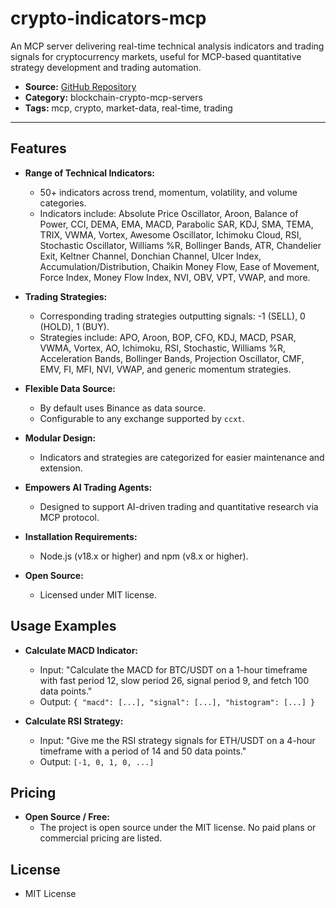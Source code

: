 # crypto-indicators-mcp

An MCP server delivering real-time technical analysis indicators and trading signals for cryptocurrency markets, useful for MCP-based quantitative strategy development and trading automation.

- **Source:** [GitHub Repository](https://github.com/kukapay/crypto-indicators-mcp)
- **Category:** blockchain-crypto-mcp-servers
- **Tags:** mcp, crypto, market-data, real-time, trading

---

## Features

- **Range of Technical Indicators:**
  - 50+ indicators across trend, momentum, volatility, and volume categories.
  - Indicators include: Absolute Price Oscillator, Aroon, Balance of Power, CCI, DEMA, EMA, MACD, Parabolic SAR, KDJ, SMA, TEMA, TRIX, VWMA, Vortex, Awesome Oscillator, Ichimoku Cloud, RSI, Stochastic Oscillator, Williams %R, Bollinger Bands, ATR, Chandelier Exit, Keltner Channel, Donchian Channel, Ulcer Index, Accumulation/Distribution, Chaikin Money Flow, Ease of Movement, Force Index, Money Flow Index, NVI, OBV, VPT, VWAP, and more.

- **Trading Strategies:**
  - Corresponding trading strategies outputting signals: -1 (SELL), 0 (HOLD), 1 (BUY).
  - Strategies include: APO, Aroon, BOP, CFO, KDJ, MACD, PSAR, VWMA, Vortex, AO, Ichimoku, RSI, Stochastic, Williams %R, Acceleration Bands, Bollinger Bands, Projection Oscillator, CMF, EMV, FI, MFI, NVI, VWAP, and generic momentum strategies.

- **Flexible Data Source:**
  - By default uses Binance as data source.
  - Configurable to any exchange supported by `ccxt`.

- **Modular Design:**
  - Indicators and strategies are categorized for easier maintenance and extension.

- **Empowers AI Trading Agents:**
  - Designed to support AI-driven trading and quantitative research via MCP protocol.

- **Installation Requirements:**
  - Node.js (v18.x or higher) and npm (v8.x or higher).

- **Open Source:**
  - Licensed under MIT license.

## Usage Examples

- **Calculate MACD Indicator:**
  - Input: "Calculate the MACD for BTC/USDT on a 1-hour timeframe with fast period 12, slow period 26, signal period 9, and fetch 100 data points."
  - Output: `{ "macd": [...], "signal": [...], "histogram": [...] }`

- **Calculate RSI Strategy:**
  - Input: "Give me the RSI strategy signals for ETH/USDT on a 4-hour timeframe with a period of 14 and 50 data points."
  - Output: `[-1, 0, 1, 0, ...]`

## Pricing

- **Open Source / Free:**
  - The project is open source under the MIT license. No paid plans or commercial pricing are listed.

## License

- MIT License

